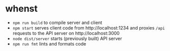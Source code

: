 # whenst

- `npm run build` to compile server and client
- `npm start` serves client code from http://localhost:1234 and proxies `/api` requests to the API server on http://localhost:3000
- `node dist/server` starts (previously built) API server
- `npm run fmt` lints and formats code
